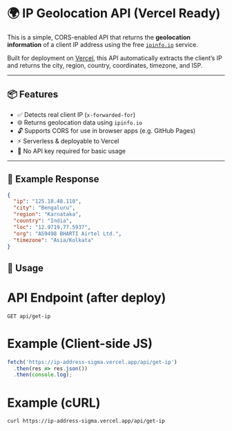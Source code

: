 # 🌍 IP Geolocation API (Vercel Ready)

This is a simple, CORS-enabled API that returns the **geolocation information** of a client IP address using the free [`ipinfo.io`](https://ipinfo.io) service.

Built for deployment on [Vercel](https://vercel.com), this API automatically extracts the client’s IP and returns the city, region, country, coordinates, timezone, and ISP.

---

## 📦 Features

- ✅ Detects real client IP (`x-forwarded-for`)
- 🌐 Returns geolocation data using `ipinfo.io`
- 🔓 Supports CORS for use in browser apps (e.g. GitHub Pages)
- ⚡ Serverless & deployable to Vercel
- 🧪 No API key required for basic usage

---

## 📍 Example Response

```json
{
  "ip": "125.18.48.110",
  "city": "Bengaluru",
  "region": "Karnataka",
  "country": "India",
  "loc": "12.9719,77.5937",
  "org": "AS9498 BHARTI Airtel Ltd.",
  "timezone": "Asia/Kolkata"
}
```

## 🚀 Usage

# API Endpoint (after deploy)

```pgsql
GET api/get-ip
```

# Example (Client-side JS)

```js
fetch('https://ip-address-sigma.vercel.app/api/get-ip')
  .then(res => res.json())
  .then(console.log);
```

# Example (cURL)

```bash
curl https://ip-address-sigma.vercel.app/api/get-ip
```